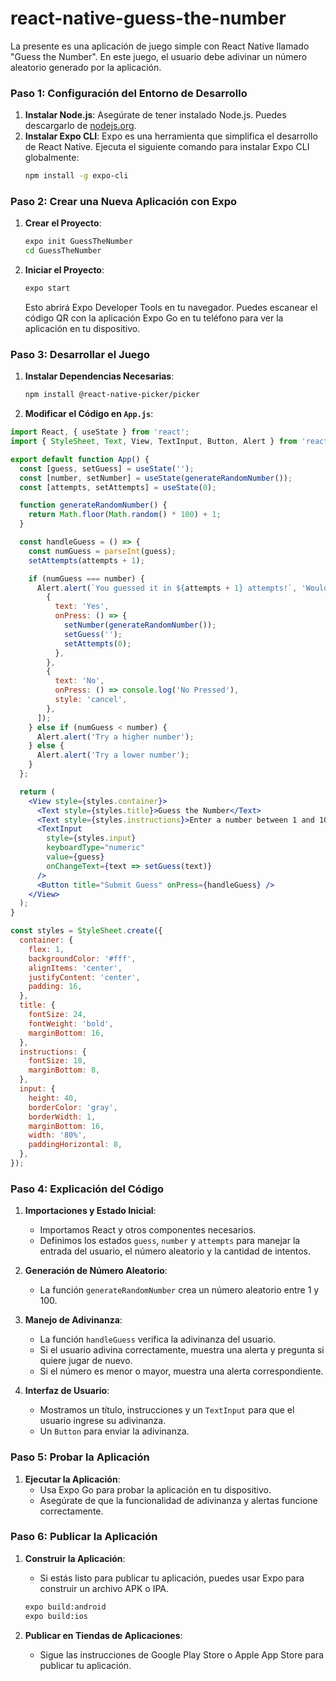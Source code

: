 # react-native-guess-the-number

La presente es una aplicación de juego simple con React Native llamado "Guess the Number". En este juego, el usuario debe adivinar un número aleatorio generado por la aplicación.

### Paso 1: Configuración del Entorno de Desarrollo

1. **Instalar Node.js**: Asegúrate de tener instalado Node.js. Puedes descargarlo de [nodejs.org](https://nodejs.org/).
2. **Instalar Expo CLI**: Expo es una herramienta que simplifica el desarrollo de React Native. Ejecuta el siguiente comando para instalar Expo CLI globalmente:
   ```bash
   npm install -g expo-cli
   ```

### Paso 2: Crear una Nueva Aplicación con Expo

1. **Crear el Proyecto**:
   ```bash
   expo init GuessTheNumber
   cd GuessTheNumber
   ```

2. **Iniciar el Proyecto**:
   ```bash
   expo start
   ```
   Esto abrirá Expo Developer Tools en tu navegador. Puedes escanear el código QR con la aplicación Expo Go en tu teléfono para ver la aplicación en tu dispositivo.


### Paso 3: Desarrollar el Juego

1. **Instalar Dependencias Necesarias**:
   ```bash
   npm install @react-native-picker/picker
   ```

2. **Modificar el Código en `App.js`**:

```jsx
import React, { useState } from 'react';
import { StyleSheet, Text, View, TextInput, Button, Alert } from 'react-native';

export default function App() {
  const [guess, setGuess] = useState('');
  const [number, setNumber] = useState(generateRandomNumber());
  const [attempts, setAttempts] = useState(0);

  function generateRandomNumber() {
    return Math.floor(Math.random() * 100) + 1;
  }

  const handleGuess = () => {
    const numGuess = parseInt(guess);
    setAttempts(attempts + 1);

    if (numGuess === number) {
      Alert.alert(`You guessed it in ${attempts + 1} attempts!`, 'Would you like to play again?', [
        {
          text: 'Yes',
          onPress: () => {
            setNumber(generateRandomNumber());
            setGuess('');
            setAttempts(0);
          },
        },
        {
          text: 'No',
          onPress: () => console.log('No Pressed'),
          style: 'cancel',
        },
      ]);
    } else if (numGuess < number) {
      Alert.alert('Try a higher number');
    } else {
      Alert.alert('Try a lower number');
    }
  };

  return (
    <View style={styles.container}>
      <Text style={styles.title}>Guess the Number</Text>
      <Text style={styles.instructions}>Enter a number between 1 and 100:</Text>
      <TextInput
        style={styles.input}
        keyboardType="numeric"
        value={guess}
        onChangeText={text => setGuess(text)}
      />
      <Button title="Submit Guess" onPress={handleGuess} />
    </View>
  );
}

const styles = StyleSheet.create({
  container: {
    flex: 1,
    backgroundColor: '#fff',
    alignItems: 'center',
    justifyContent: 'center',
    padding: 16,
  },
  title: {
    fontSize: 24,
    fontWeight: 'bold',
    marginBottom: 16,
  },
  instructions: {
    fontSize: 18,
    marginBottom: 8,
  },
  input: {
    height: 40,
    borderColor: 'gray',
    borderWidth: 1,
    marginBottom: 16,
    width: '80%',
    paddingHorizontal: 8,
  },
});
```

### Paso 4: Explicación del Código

1. **Importaciones y Estado Inicial**:
   - Importamos React y otros componentes necesarios.
   - Definimos los estados `guess`, `number` y `attempts` para manejar la entrada del usuario, el número aleatorio y la cantidad de intentos.

2. **Generación de Número Aleatorio**:
   - La función `generateRandomNumber` crea un número aleatorio entre 1 y 100.

3. **Manejo de Adivinanza**:
   - La función `handleGuess` verifica la adivinanza del usuario.
   - Si el usuario adivina correctamente, muestra una alerta y pregunta si quiere jugar de nuevo.
   - Si el número es menor o mayor, muestra una alerta correspondiente.

4. **Interfaz de Usuario**:
   - Mostramos un título, instrucciones y un `TextInput` para que el usuario ingrese su adivinanza.
   - Un `Button` para enviar la adivinanza.

### Paso 5: Probar la Aplicación

1. **Ejecutar la Aplicación**:
   - Usa Expo Go para probar la aplicación en tu dispositivo.
   - Asegúrate de que la funcionalidad de adivinanza y alertas funcione correctamente.

### Paso 6: Publicar la Aplicación

1. **Construir la Aplicación**:
   - Si estás listo para publicar tu aplicación, puedes usar Expo para construir un archivo APK o IPA.
   ```bash
   expo build:android
   expo build:ios
   ```

2. **Publicar en Tiendas de Aplicaciones**:
   - Sigue las instrucciones de Google Play Store o Apple App Store para publicar tu aplicación.
